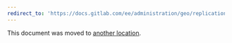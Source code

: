 ```yaml
---
redirect_to: 'https://docs.gitlab.com/ee/administration/geo/replication/docker_registry.md'
---
```


This document was moved to [another location](https://docs.gitlab.com/ee/administration/geo/replication/docker_registry.md).
